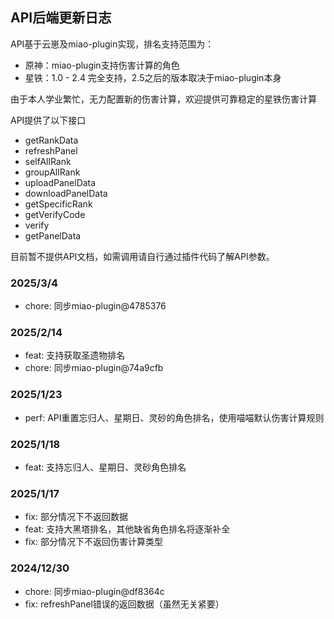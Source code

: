 ## API后端更新日志

API基于云崽及miao-plugin实现，排名支持范围为：
- 原神：miao-plugin支持伤害计算的角色
- 星铁：1.0 - 2.4 完全支持，2.5之后的版本取决于miao-plugin本身

由于本人学业繁忙，无力配置新的伤害计算，欢迎提供可靠稳定的星铁伤害计算

API提供了以下接口
- getRankData
- refreshPanel
- selfAllRank
- groupAllRank
- uploadPanelData
- downloadPanelData
- getSpecificRank
- getVerifyCode
- verify
- getPanelData

目前暂不提供API文档，如需调用请自行通过插件代码了解API参数。
### 2025/3/4
- chore: 同步miao-plugin@4785376

### 2025/2/14
- feat: 支持获取圣遗物排名
- chore: 同步miao-plugin@74a9cfb

### 2025/1/23
- perf: API重置忘归人、星期日、灵砂的角色排名，使用喵喵默认伤害计算规则

### 2025/1/18

- feat: 支持忘归人、星期日、灵砂角色排名

### 2025/1/17

- fix: 部分情况下不返回数据
- feat: 支持大黑塔排名，其他缺省角色排名将逐渐补全
- fix: 部分情况下不返回伤害计算类型

### 2024/12/30

- chore: 同步miao-plugin@df8364c
- fix: refreshPanel错误的返回数据（虽然无关紧要）
